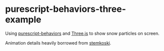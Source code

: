 # purescript-behaviors-three-example

Using [purescript-behaviors](https://github.com/paf31/purescript-behaviors) and [Three.js](https://github.com/mrdoob/three.js/) to show snow particles on screen. 

Animation details heavily borrowed from [stemkoski](https://github.com/stemkoski/stemkoski.github.com).
